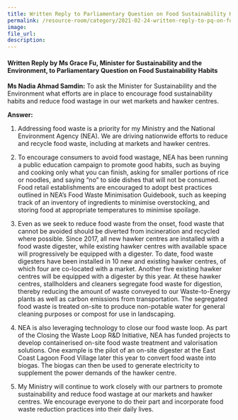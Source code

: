 ```yaml
---  
title: Written Reply to Parliamentary Question on Food Sustainability Habits by Ms Grace Fu, Minister for Sustainability and the Environment
permalink: /resource-room/category/2021-02-24-written-reply-to-pq-on-food-sustainability-habits/
image:  
file_url:  
description:  
---  
```


#### Written Reply by Ms Grace Fu, Minister for Sustainability and the Environment, to Parliamentary Question on Food Sustainability Habits

**Ms Nadia Ahmad Samdin:** To ask the Minister for Sustainability and the Environment what efforts are in place to encourage food sustainability habits and reduce food wastage in our wet markets and hawker centres.

**Answer:**

1.	Addressing food waste is a priority for my Ministry and the National Environment Agency (NEA). We are driving nationwide efforts to reduce and recycle food waste, including at markets and hawker centres.

2.	To encourage consumers to avoid food wastage, NEA has been running a public education campaign to promote good habits, such as buying and cooking only what you can finish, asking for smaller portions of rice or noodles, and saying “no” to side dishes that will not be consumed. Food retail establishments are encouraged to adopt best practices outlined in NEA’s Food Waste Minimisation Guidebook, such as keeping track of an inventory of ingredients to minimise overstocking, and storing food at appropriate temperatures to minimise spoilage. 

3.	Even as we seek to reduce food waste from the onset, food waste that cannot be avoided should be diverted from incineration and recycled where possible. Since 2017, all new hawker centres are installed with a food waste digester, while existing hawker centres with available space will progressively be equipped with a digester. To date, food waste digesters have been installed in 10 new and existing hawker centres, of which four are co-located with a market. Another five existing hawker centres will be equipped with a digester by this year. At these hawker centres, stallholders and cleaners segregate food waste for digestion, thereby reducing the amount of waste conveyed to our Waste-to-Energy plants as well as carbon emissions from transportation. The segregated food waste is treated on-site to produce non-potable water for general cleaning purposes or compost for use in landscaping.

4.	NEA is also leveraging technology to close our food waste loop. As part of the Closing the Waste Loop R&D Initiative, NEA has funded projects to develop containerised on-site food waste treatment and valorisation solutions. One example is the pilot of an on-site digester at the East Coast Lagoon Food Village later this year to convert food waste into biogas. The biogas can then be used to generate electricity to supplement the power demands of the hawker centre.

5.	My Ministry will continue to work closely with our partners to promote sustainability and reduce food wastage at our markets and hawker centres. We encourage everyone to do their part and incorporate food waste reduction practices into their daily lives. 
